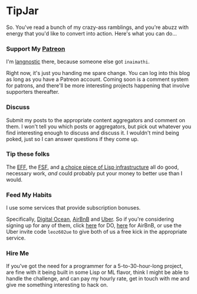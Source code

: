 # TipJar

So. You've read a bunch of my crazy-ass ramblings, and you're abuzz with energy that you'd like to convert into action. Here's what you can do...

### Support My [Patreon](https://www.patreon.com/langnostic)

I'm [langnostic](https://www.patreon.com/langnostic) there, because someone else got `inaimathi`.

Right now, it's just you handing me spare change. You can log into this blog as long as you have a Patreon account. Coming soon is a comment system for patrons, and there'll be more interesting projects happening that involve supporters thereafter.

### Discuss

Submit my posts to the appropriate content aggregators and comment on them. I won't tell you which posts or aggregators, but pick out whatever you find interesting enough to discuss and discuss it. I wouldn't mind being poked, just so I can answer questions if they come up.

### Tip these folks

The [EFF](https://supporters.eff.org/donate), the [FSF](https://my.fsf.org/donate/), and [a choice piece of Lisp infrastructure](https://www.quicklisp.org/donations.html) all do good, necessary work, _and_ could probably put your money to better use than I would.

### Feed My Habits

I use some services that provide subscription bonuses.

Specifically, [Digital Ocean](http://www.digitalocean.com/?refcode=445ca16e1a76), [AirBnB](http://www.airbnb.ca/c/leoz1320) and [Uber](https://www.uber.com/?exp=hp-c). So if you're considering signing up for any of them, click [here](http://www.digitalocean.com/?refcode=445ca16e1a76) for DO, [here](https://www.airbnb.ca/c/leoz1320) for AirBnB, or use the Uber invite code `leoz602ue` to give both of us a free kick in the appropriate service.

### Hire Me

If you've got the need for a programmer for a 5-to-30-hour-long project, are fine with it being built in some Lisp or ML flavor, think I might be able to handle the challenge, and can pay my hourly rate, get in touch with me and give me something interesting to hack on.
